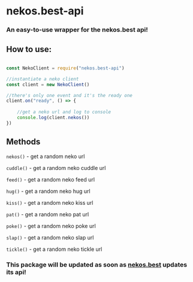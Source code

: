 <h1> nekos.best-api </h1>

<h3> An easy-to-use wrapper for the nekos.best api! </h3> 

<h2> How to use: </h2>

```js

const NekoClient = require("nekos.best-api") 

//instantiate a neko client 
const client = new NekoClient()

//there's only one event and it's the ready one 
client.on("ready", () => {
    
    //get a neko url and log to console 
    console.log(client.nekos())
}) 

```

<h2> Methods </h2> 

`nekos()` - get a random neko url

`cuddle()` - get a random neko cuddle url 

`feed()` - get a random neko feed url 

`hug()` - get a random neko hug url 

`kiss()` - get a random neko kiss url 

`pat()` - get a random neko pat url 

`poke()` - get a random neko poke url 

`slap()` - get a random neko slap url

`tickle()` - get a random neko tickle url

<h3> This package will be updated as soon as <a href="https://nekos.best/">nekos.best</a> updates its api! </h3>